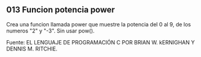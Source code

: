 ## 013 Funcion potencia power

Crea una funcion llamada power que muestre la potencia del 0 al 9, de los numeros "2" y "-3". Sin usar pow().

Fuente: EL LENGUAJE DE PROGRAMACIÓN C POR BRIAN W. kERNIGHAN Y DENNIS M. RITCHIE.